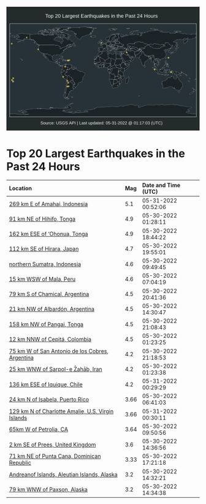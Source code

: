 ![Map](./map.png)

# Top 20 Largest Earthquakes in the Past 24 Hours

| Location | Mag | Date and Time (UTC) |
|:---|:---|:---|
| [269 km E of Amahai, Indonesia](https://earthquake.usgs.gov/earthquakes/eventpage/us7000hdpm) | 5.1 | 05-31-2022 00:52:06 |
| [91 km NE of Hihifo, Tonga](https://earthquake.usgs.gov/earthquakes/eventpage/us7000hdil) | 4.9 | 05-30-2022 01:28:11 |
| [162 km ESE of ‘Ohonua, Tonga](https://earthquake.usgs.gov/earthquakes/eventpage/us7000hdni) | 4.9 | 05-30-2022 18:44:22 |
| [112 km SE of Hirara, Japan](https://earthquake.usgs.gov/earthquakes/eventpage/us7000hdnk) | 4.7 | 05-30-2022 19:55:01 |
| [northern Sumatra, Indonesia](https://earthquake.usgs.gov/earthquakes/eventpage/us7000hdk7) | 4.6 | 05-30-2022 09:49:45 |
| [15 km WSW of Mala, Peru](https://earthquake.usgs.gov/earthquakes/eventpage/us7000hdjc) | 4.6 | 05-30-2022 07:04:19 |
| [79 km S of Chamical, Argentina](https://earthquake.usgs.gov/earthquakes/eventpage/us7000hdnn) | 4.5 | 05-30-2022 20:41:36 |
| [21 km NW of Albardón, Argentina](https://earthquake.usgs.gov/earthquakes/eventpage/us7000hdl7) | 4.5 | 05-30-2022 14:30:47 |
| [158 km NW of Pangai, Tonga](https://earthquake.usgs.gov/earthquakes/eventpage/us7000hdp1) | 4.5 | 05-30-2022 21:08:43 |
| [12 km NNW of Cepitá, Colombia](https://earthquake.usgs.gov/earthquakes/eventpage/us7000hdii) | 4.5 | 05-30-2022 01:23:25 |
| [75 km W of San Antonio de los Cobres, Argentina](https://earthquake.usgs.gov/earthquakes/eventpage/us7000hdny) | 4.2 | 05-30-2022 21:18:53 |
| [25 km WNW of Sarpol-e Z̄ahāb, Iran](https://earthquake.usgs.gov/earthquakes/eventpage/us7000hdik) | 4.2 | 05-30-2022 01:23:38 |
| [136 km ESE of Iquique, Chile](https://earthquake.usgs.gov/earthquakes/eventpage/us7000hdpk) | 4.2 | 05-31-2022 00:29:29 |
| [24 km N of Isabela, Puerto Rico](https://earthquake.usgs.gov/earthquakes/eventpage/pr2022150000) | 3.66 | 05-30-2022 06:41:03 |
| [129 km N of Charlotte Amalie, U.S. Virgin Islands](https://earthquake.usgs.gov/earthquakes/eventpage/pr2022151000) | 3.66 | 05-31-2022 00:30:11 |
| [65km W of Petrolia, CA](https://earthquake.usgs.gov/earthquakes/eventpage/nc73739346) | 3.64 | 05-30-2022 09:50:56 |
| [2 km SE of Prees, United Kingdom](https://earthquake.usgs.gov/earthquakes/eventpage/us7000hdns) | 3.6 | 05-30-2022 14:36:56 |
| [71 km NE of Punta Cana, Dominican Republic](https://earthquake.usgs.gov/earthquakes/eventpage/pr71351528) | 3.33 | 05-30-2022 17:21:18 |
| [Andreanof Islands, Aleutian Islands, Alaska](https://earthquake.usgs.gov/earthquakes/eventpage/us7000hdmp) | 3.2 | 05-30-2022 14:32:21 |
| [79 km WNW of Paxson, Alaska](https://earthquake.usgs.gov/earthquakes/eventpage/ak0226wb5huj) | 3.2 | 05-30-2022 14:34:38 |
